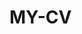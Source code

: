  # MY-CV  
 
       
         
           
                   
                
                  
                  
                 
                 
                
                 
          
        
       
   
     
  
  
